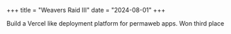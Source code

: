 +++
title = "Weavers Raid III"
date = "2024-08-01"
+++

Build a Vercel like deployment platform for permaweb apps. Won third place